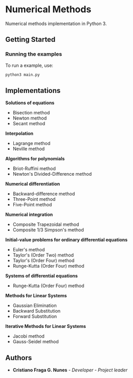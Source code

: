 # Numerical Methods

Numerical methods implementation in Python 3.

## Getting Started

### Running the examples

To run a example, use:

```sh
python3 main.py
```

## Implementations

**Solutions of equations**

* Bisection method
* Newton method
* Secant method

**Interpolation**

* Lagrange method
* Neville method

**Algorithms for polynomials**

* Briot-Ruffini method
* Newton's Divided-Difference method

**Numerical differentiation**

* Backward-difference method
* Three-Point method
* Five-Point method

**Numerical integration**

* Composite Trapezoidal method
* Composite 1/3 Simpson's method

**Initial-value problems for ordinary differential equations**

* Euler's method
* Taylor's (Order Two) method
* Taylor's (Order Four) method
* Runge-Kutta (Order Four) method

**Systems of differential equations**

* Runge-Kutta (Order Four) method

**Methods for Linear Systems**

* Gaussian Elimination
* Backward Substitution
* Forward Substitution

**Iterative Methods for Linear Systems**

* Jacobi method
* Gauss-Seidel method

## Authors

* **Cristiano Fraga G. Nunes** - *Developer - Project leader*
